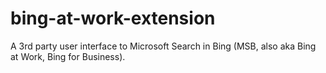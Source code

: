 # bing-at-work-extension
A 3rd party user interface to Microsoft Search in Bing (MSB, also aka Bing at Work, Bing for Business).
